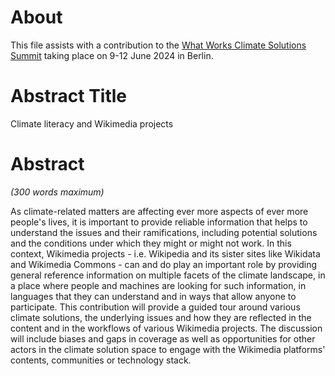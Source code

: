 # About

This file assists with a contribution to the [What Works Climate Solutions Summit](https://whatworksclimate.solutions/) taking place on 9-12 June 2024 in Berlin.


# Abstract Title

Climate literacy and Wikimedia projects

# Abstract
*(300 words maximum)*

As climate-related matters are affecting ever more aspects of ever more people's lives, it is important to provide reliable information that helps to understand the issues and their ramifications, including potential solutions and the conditions under which they might or might not work. In this context, Wikimedia projects - i.e. Wikipedia and its sister sites like Wikidata and Wikimedia Commons - can and do play an important role by providing general reference information on multiple facets of the climate landscape, in a place where people and machines are looking for such information, in languages that they can understand and in ways that allow anyone to participate. This contribution will provide a guided tour around various climate solutions, the underlying issues and how they are reflected in the content and in the workflows of various Wikimedia projects. The discussion will include biases and gaps in coverage as well as opportunities for other actors in the climate solution space to engage with the Wikimedia platforms' contents, communities or technology stack.
